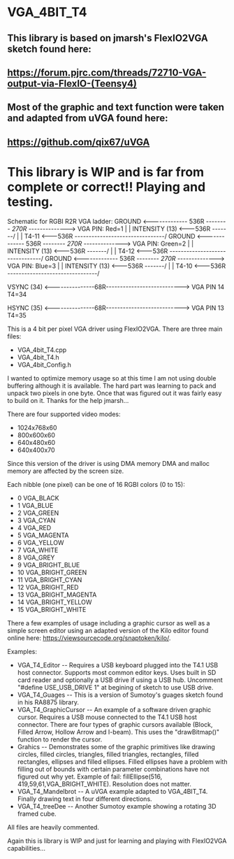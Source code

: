 # VGA_4BIT_T4

## This library is based on jmarsh's FlexIO2VGA sketch found here:

## https://forum.pjrc.com/threads/72710-VGA-output-via-FlexIO-(Teensy4)

## Most of the graphic and text function were taken and adapted from uVGA found here:

## https://github.com/qix67/uVGA
 
# This library is WIP and is far from complete or correct!! Playing and testing.

Schematic for RGBI R2R VGA ladder:
 GROUND <------------- 536R ----*---- 270R -----*---------> VGA PIN: Red=1
                                |               |
 INTENSITY (13) <---536R -------/               |
                                                |
 T4-11 <---536R --------------------------------/
 GROUND <------------- 536R ----*---- 270R -----*---------> VGA PIN: Green=2
                                |               |
 INTENSITY (13) <---536R -------/               |
                                                |
 T4-12 <---536R --------------------------------/
 GROUND <------------- 536R ----*---- 270R -----*---------> VGA PIN: Blue=3
                                |               |
 INTENSITY (13) <---536R -------/               |
                                                |
 T4-10 <---536R --------------------------------/

 VSYNC (34) <---------------68R---------------------------> VGA PIN 14 T4=34

 HSYNC (35) <---------------68R---------------------------> VGA PIN 13 T4=35

This is a 4 bit per pixel VGA driver using FlexIO2VGA. 
There are three main files:
- VGA_4bit_T4.cpp
- VGA_4bit_T4.h
- VGA_4bit_Config.h

I wanted to optimize memory usage so at this time I am not using double buffering although it is available. The hard part was learning to pack and unpack two pixels in one byte. Once that was figured out it was fairly easy to build on it. Thanks for the help jmarsh...

There are four supported video modes:
- 1024x768x60
- 800x600x60
- 640x480x60
- 640x400x70

Since this version of the driver is using DMA memory DMA and malloc memory are affected by the screen size.

Each nibble (one pixel) can be one of 16 RGBI colors (0 to 15):
-  0 VGA_BLACK
-  1 VGA_BLUE
-  2 VGA_GREEN
-  3 VGA_CYAN
-  4 VGA_RED
-  5 VGA_MAGENTA
-  6 VGA_YELLOW
-  7 VGA_WHITE
-  8 VGA_GREY
-  9 VGA_BRIGHT_BLUE
- 10 VGA_BRIGHT_GREEN
- 11 VGA_BRIGHT_CYAN
- 12 VGA_BRIGHT_RED
- 13 VGA_BRIGHT_MAGENTA
- 14 VGA_BRIGHT_YELLOW
- 15 VGA_BRIGHT_WHITE

There a few examples of usage including a graphic cursor as well as a simple screen editor using an adapted version of the Kilo editor found online here: https://viewsourcecode.org/snaptoken/kilo/.

Examples:
- VGA_T4_Editor -- Requires a USB keyboard plugged into the T4.1 USB host connector. Supports most common editor keys. Uses built in SD card reader and optionally a USB drive if using a USB hub. Uncomment "#define USE_USB_DRIVE 1" at begining of sketch to use USB drive.
- VGA_T4_Guages  -- This is a version of Sumotoy's guages sketch found in his RA8875 library.
- VGA_T4_GraphicCursor -- An example of a software driven graphic cursor. Requires a USB mouse connected to the T4.1 USB host connector. There are four types of graphic cursors available (Block, Filled Arrow, Hollow Arrow and I-beam). This uses the "drawBitmap()" function to render the cursor.
- Grahics -- Demonstrates some of the graphic primitives like drawing circles, filled circles, triangles, filled triangles, rectangles, filled rectangles, ellipses and filled ellipses. Filled ellipses have a problem with filling out of bounds with certain parameter combinations have not figured out why yet. Example of fail: fillEllipse(516, 419,59,61,VGA_BRIGHT_WHITE). Resolution does not matter.
- VGA_T4_Mandelbrot -- A uVGA example adapted to VGA_4BIT_T4. Finally drawing text in four different directions.
- VGA_T4_treeDee -- Another Sumotoy example showing a rotating 3D framed cube.

All files are heavily commented.

Again this is library is WIP and just for learning and playing with FlexIO2VGA capabilities...


